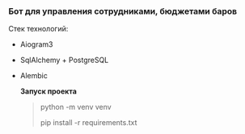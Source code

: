 ### Бот для управления сотрудниками, бюджетами баров
Стек технологий:

- Aiogram3
- SqlAlchemy + PostgreSQL
- Alembic

  **Запуск проекта**
  > python -m venv venv
  >
  > pip install -r requirements.txt
